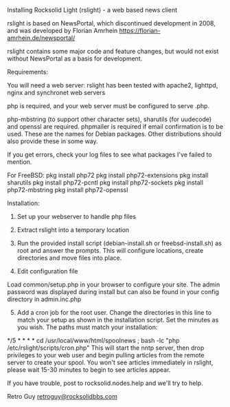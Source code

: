 Installing Rocksolid Light (rslight) - a web based news client

rslight is based on NewsPortal, which discontinued development in 2008, and was 
developed by Florian Amrhein https://florian-amrhein.de/newsportal/

rslight contains some major code and feature changes, but would not exist 
without NewsPortal as a basis for development.

Requirements:

You will need a web server: rslight has been tested with apache2, lighttpd, nginx
and synchronet web servers

php is required, and your web server must be configured to serve .php. 

php-mbstring (to support other character sets), sharutils (for uudecode) and 
openssl are required. 
phpmailer is required if email confirmation is to be used.
These are the names for Debian packages. Other distributions should 
also provide these in some way.

If you get errors, check your log files to see what packages I've failed to mention.

For FreeBSD:
pkg install php72
pkg install php72-extensions
pkg install sharutils
pkg install php72-pcntl
pkg install php72-sockets
pkg install php72-mbstring
pkg install php72-openssl

Installation: 

1. Set up your webserver to handle php files

2. Extract rslight into a temporary location

3. Run the provided install script (debian-install.sh or freebsd-install.sh) as root
and answer the prompts. This will configure locations, create directories and move files
into place.

4. Edit configuration file

Load common/setup.php in your browser to configure your site. The admin password
was displayed during install but can also be found in your config directory in
admin.inc.php

5. Add a cron job for the root user. Change the directories in this line to match your setup
as shown in the installation script. Set the minutes as you wish. The paths must match your
installation:

*/5 * * * * cd /usr/local/www/html/spoolnews ; bash -lc "php /etc/rslight/scripts/cron.php"
This will start the nntp server, then drop privileges to your web user and begin pulling
articles from the remote server to create your spool. You won't see articles immediately
in rslight, please wait 15-30 minutes to begin to see articles appear.

If you have trouble, post to rocksolid.nodes.help and we'll try to help.

Retro Guy
retroguy@rocksolidbbs.com
